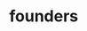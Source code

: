 # founders
<DOCTYPE html>
<html lang="eng">
<head>
  <meta charset="UTF-8">
  <meta name="viewport" content="device-width, initial-scale=1.0">
  <title>My website</title>
  <link rel="stylesheet" href="style.css">
  </head>
  <body>
  
   </header>  
 </body>
</html>
